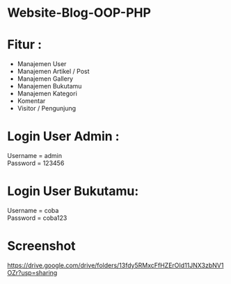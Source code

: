 # Website-Blog-OOP-PHP

# Fitur : 
- Manajemen User
- Manajemen Artikel / Post
- Manajemen Gallery
- Manajemen Bukutamu
- Manajemen Kategori
- Komentar
- Visitor / Pengunjung

# Login User Admin : 

Username = admin<br>
Password = 123456

# Login User Bukutamu:

Username = coba<br>
Password = coba123

# Screenshot
https://drive.google.com/drive/folders/13fdy5RMxcFfHZErOId11JNX3zbNV1OZr?usp=sharing

